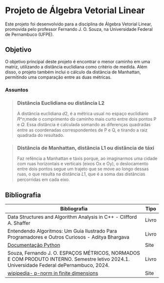 # Projeto de Álgebra Vetorial Linear 

Este projeto foi desenvolvido para a disciplina de Álgebra Vetorial Linear, promovida pelo professor Fernando J. O. Souza, na Universidade Federal de Pernambuco (UFPE).

## Objetivo 

O objetivo principal deste projeto é encontrar o menor caminho em uma matriz, utilizando a distância euclidiana como critério de medida. Além disso, o projeto também inclui o cálculo da distância de Manhattan, permitindo uma comparação entre as duas métricas.

### Assuntos

> ### Distância Euclidiana ou distância L2
> A distância euclidiana 𝑑2, é a métrica usual no espaço euclidiano 𝑅^𝑛,mede o comprimento do caminho mais curto entre dois pontos 
P e 𝑄. Essa distância é calculada somando as diferenças quadradas entre as coordenadas correspondentes de P e Q, e tirando a raiz quadrada do resultado.
>> 

> ### Distância de Manhattan, distância L1 ou distância de táxi
> Faz refência a Manhattan e táxis porque, ao imaginarmos uma cidade com ruas horizontais e verticais (eixos Ox e Oy), o deslocamento entre dois pontos segue um trajeto que se move ao longo dessas ruas, o que resulta na distância 𝐿1, que é a soma das distâncias percorridas em cada eixo.
>>

## Bibliografia

| Bibliografia | Tipo |
| ------------- | ------------- |
| Data Structures and Algorithm Analysis in C++ - Clifford A. Shaffer | Livro |
| Entendendo Algoritmos: Um Guia Ilustrado Para Programadores e Outros Curiosos - Aditya Bhargava | Livro |
| [Documentação Python](https://www.python.org/) | Site |
| Souza, Fernando J. O. ESPAÇOS MÉTRICOS, NORMADOS E COM PRODUTO INTERNO. Semestre letivo 2024.1. Universidade Federal dePernambuco, 2024.| Livro |
| [wipipedia- p-norm in finite dimensions](https://en.wikipedia.org/wiki/Lp_space#The_p-norm_in_finite_dimensions) | Site |


